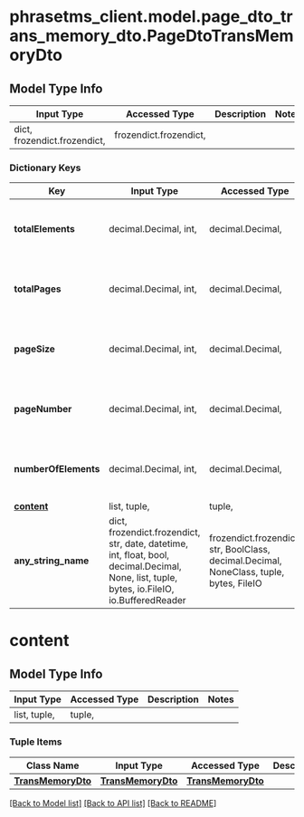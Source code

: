 # phrasetms_client.model.page_dto_trans_memory_dto.PageDtoTransMemoryDto

## Model Type Info

| Input Type                   | Accessed Type          | Description | Notes |
| ---------------------------- | ---------------------- | ----------- | ----- |
| dict, frozendict.frozendict, | frozendict.frozendict, |             |

### Dictionary Keys

| Key                     | Input Type                                                                                                                                  | Accessed Type                                                                           | Description                                                        | Notes                                     |
| ----------------------- | ------------------------------------------------------------------------------------------------------------------------------------------- | --------------------------------------------------------------------------------------- | ------------------------------------------------------------------ | ----------------------------------------- |
| **totalElements**       | decimal.Decimal, int,                                                                                                                       | decimal.Decimal,                                                                        |                                                                    | [optional] value must be a 32 bit integer |
| **totalPages**          | decimal.Decimal, int,                                                                                                                       | decimal.Decimal,                                                                        |                                                                    | [optional] value must be a 32 bit integer |
| **pageSize**            | decimal.Decimal, int,                                                                                                                       | decimal.Decimal,                                                                        |                                                                    | [optional] value must be a 32 bit integer |
| **pageNumber**          | decimal.Decimal, int,                                                                                                                       | decimal.Decimal,                                                                        |                                                                    | [optional] value must be a 32 bit integer |
| **numberOfElements**    | decimal.Decimal, int,                                                                                                                       | decimal.Decimal,                                                                        |                                                                    | [optional] value must be a 32 bit integer |
| **[content](#content)** | list, tuple,                                                                                                                                | tuple,                                                                                  |                                                                    | [optional]                                |
| **any_string_name**     | dict, frozendict.frozendict, str, date, datetime, int, float, bool, decimal.Decimal, None, list, tuple, bytes, io.FileIO, io.BufferedReader | frozendict.frozendict, str, BoolClass, decimal.Decimal, NoneClass, tuple, bytes, FileIO | any string name can be used but the value must be the correct type | [optional]                                |

# content

## Model Type Info

| Input Type   | Accessed Type | Description | Notes |
| ------------ | ------------- | ----------- | ----- |
| list, tuple, | tuple,        |             |

### Tuple Items

| Class Name                              | Input Type                              | Accessed Type                           | Description | Notes |
| --------------------------------------- | --------------------------------------- | --------------------------------------- | ----------- | ----- |
| [**TransMemoryDto**](TransMemoryDto.md) | [**TransMemoryDto**](TransMemoryDto.md) | [**TransMemoryDto**](TransMemoryDto.md) |             |

[[Back to Model list]](../../README.md#documentation-for-models) [[Back to API list]](../../README.md#documentation-for-api-endpoints) [[Back to README]](../../README.md)
